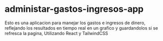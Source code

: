 # administar-gastos-ingresos-app
Esto es una aplicacion para manejar los gastos e ingresos de dinero, reflejando los resultados en tiempo real en un grafico y guardandolos si se refresca la pagina, Utilizando React y TailwindCSS
